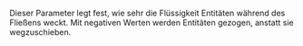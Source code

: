 Dieser Parameter legt fest, wie sehr die Flüssigkeit Entitäten während des Fließens weckt. Mit negativen Werten werden Entitäten gezogen, anstatt sie wegzuschieben.